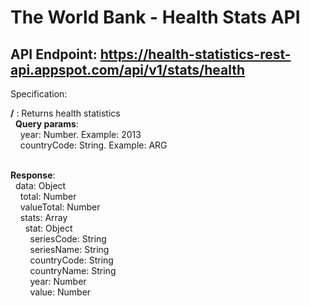 # The World Bank - Health Stats API

## API Endpoint: https://health-statistics-rest-api.appspot.com/api/v1/stats/health

Specification:

<strong>/</strong> :
Returns health statistics</br>
&nbsp;&nbsp;<strong>Query params</strong>:</br>
&nbsp;&nbsp;&nbsp;&nbsp;year: Number. Example: 2013</br>
&nbsp;&nbsp;&nbsp;&nbsp;countryCode: String. Example: ARG</br></br>

<strong>Response</strong>:</br>
&nbsp;&nbsp;data: Object</br>
&nbsp;&nbsp;&nbsp;&nbsp;total: Number</br>
&nbsp;&nbsp;&nbsp;&nbsp;valueTotal: Number</br>
&nbsp;&nbsp;&nbsp;&nbsp;stats: Array</br>
&nbsp;&nbsp;&nbsp;&nbsp;&nbsp;&nbsp;stat: Object</br>
&nbsp;&nbsp;&nbsp;&nbsp;&nbsp;&nbsp;&nbsp;&nbsp;seriesCode: String</br>
&nbsp;&nbsp;&nbsp;&nbsp;&nbsp;&nbsp;&nbsp;&nbsp;seriesName: String</br>
&nbsp;&nbsp;&nbsp;&nbsp;&nbsp;&nbsp;&nbsp;&nbsp;countryCode: String</br>
&nbsp;&nbsp;&nbsp;&nbsp;&nbsp;&nbsp;&nbsp;&nbsp;countryName: String</br>
&nbsp;&nbsp;&nbsp;&nbsp;&nbsp;&nbsp;&nbsp;&nbsp;year: Number</br>
&nbsp;&nbsp;&nbsp;&nbsp;&nbsp;&nbsp;&nbsp;&nbsp;value: Number</br>
